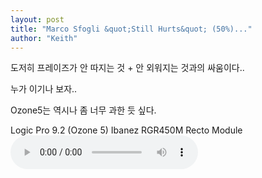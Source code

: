 ```yaml
---
layout: post
title: "Marco Sfogli &quot;Still Hurts&quot; (50%)..."
author: "Keith"
---
```


도저히 프레이즈가 안 따지는 것 + 안 외워지는 것과의 싸움이다..

누가 이기나 보자..

Ozone5는 역시나 좀 너무 과한 듯 싶다.

Logic Pro 9.2 (Ozone 5)
Ibanez RGR450M
Recto Module
<audio src="/assets/images/e4eec9aab58ef45e85831ce2611d86cc.mp3" controls preload></audio>






